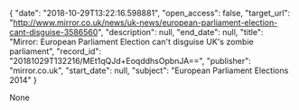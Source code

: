 {
  "date": "2018-10-29T13:22:16.598881", 
  "open_access": false, 
  "target_url": "http://www.mirror.co.uk/news/uk-news/european-parliament-election-cant-disguise-3586560", 
  "description": null, 
  "end_date": null, 
  "title": "Mirror: European Parliament Election can't disguise UK's zombie parliament", 
  "record_id": "20181029T132216/MEt1qQJd+EoqddhsOpbnJA==", 
  "publisher": "mirror.co.uk", 
  "start_date": null, 
  "subject": "European Parliament Elections 2014"
}

None